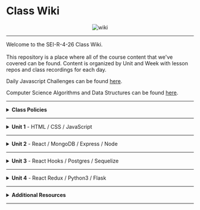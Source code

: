 # Class Wiki

<div align="center">
  <img src="https://i.imgur.com/e2Ma89q.png" alt="wiki">
</div>

___
Welcome to the SEI-R-4-26 Class Wiki. <br/><br/> This repository is a place where all of the course content that we've covered can be found. Content is organized by Unit and Week with lesson repos and class recordings for each day.

Daily Javascript Challenges can be found [here](https://github.com/SEI-R-4-26/daily_js_challenges).

Computer Science Algorithms and Data Structures can be found [here](https://github.com/SEI-R-4-26/cs_data_structures).

___
<details><summary><strong>Class Policies</strong></summary><p>
  
Below, you will find Class Policies and Requirements as laid out in Orientation and conveyed by the Instructional Team.  We compile them here for your reference and review.
  
</p>

<ul type="none">

<li><details><summary><strong>Code of Conduct</strong></summary><p>
  
<ul>
  <li>Foster a productive classroom environment.</li>
  <li>Treat others with respect and dignity.</li>
  <li>Remember that everyone is coming at this with a different background.</li>
  <li>Professionalism in all methods of communication, both in-person <i>and</i> online.
    <ul>
      <li>Slack is an extension of our on-campus community. We ask that you remain courteous, respectful, and professional while engaging on Slack.</li>
    </ul>
  </li>
  <li><b>Zero tolerance for plagiarism and cheating.</b></li>
</ul>
  
</p></details></li>

<li><details><summary><strong>Deliverable Submission Requirements</strong></summary><p>
  
<ul>
  <li>Deliverables must be submitted following the <a href="https://github.com/SEI-R-4-26/template_pull_request">PR Guidelines</a>.</li>
  <li>Students must meet deliverable requirements for the submission to be marked as "Complete".</li>
  <li>Deliverables are <i>always</i> due the following class day at the beginning of class, unless otherwise stated.</li>
  <li>There is a grace period for re-submission or late submission.  All re-submits/late submits are due the <b>Monday following the week of assignment</b>.
    <ul>
      <li>Deliverables assigned on Fridays <b>do not</b> have a re-submit <i>or</i> late submit grace period.</li>
      <li>Deliverables submitted <i>after</i> the grace period <b>will not</b> be graded or accepted and will be marked as "Incomplete".</li>
    </ul>
  </li>
</ul>
  
</p></details></li>

<li><details><summary><strong>Graduation Requirements</strong></summary><p>
  
<ul>
  <li>Meet Project Requirements.
    <ul><li>Satisfactorily complete and present a project for <i>each</i> of the <b>4</b> units.</li></ul>
  </li>
  <li>Submit and complete a <i>minimum</i> of <b>80%</b> of deliverables (labs, homework, etc.).</li>
  <li>Adhere to attendance policy.
    <ul>
      <li>Students are allowed <b>3</b> absences over the <i>entire</i> course.</li>
      <li><b>3</b> tardies or early departures equals <b>1</b> absence.</li>
      <li>Tardy policy <i>includes</i> Outcomes participation.</li>
    </ul>
  </li>
</ul>
  
</p></details></li>

<li><details><summary><strong>A Note on Plagiarism</strong></summary><p>
  
<ul>
  <li>Plagiarism is a serious offense and grounds for immediate withdrawal.</li>
  <li>You are encouraged to ask others, including students, instructors, and Stack Overflow for help. However, it is <b><i>not acceptable to copy</i></b> another persons code and submit it as your own. More importantly, it is detrimental to your learning and growth.</li>
  <li>Small snippets of code that solve small problems taken from Stack Overflow are generally an exception to this rule. If you aren't sure, it is your responsibility to <b><i>ask your instructor</i></b>. To be on the safe side, we ask that you credit the person/resource you got the code from in a comment, and let an instructor take a look at it.</li>
</ul>
  
</p></details></li>
  
</ul></details>

____
<details><summary><strong>Unit 1</strong> - HTML / CSS / JavaScript</summary><p>

<ul type="none">
  
  <li><details><summary><strong>Week 1</strong></summary><p>
  
  <p>
  In Week 1, we reviewed the fundamental concepts of <b>HTML</b>, <b>CSS</b>, and <b>JavaScript</b> along with introducing <b>git</b> workflow, <b>terminal</b> commands, and writing professional <b>markdown</b> files. 
  </p>
  
  <ul type="none">

  <li><details><summary>Repos</summary><p>

  | Day 1 | Day 2 | Day 3 | Day 4 | Day 5 |
  |:---:|:---:|:---:|:---:|:---:|
  | [Mac Installfest](https://github.com/SEI-R-4-26/Installfest_Mac) | [Github Lesson](https://github.com/SEI-R-4-26/u1_lesson_github) | [Flexbox / Grid](https://github.com/SEI-R-4-26/u1_lesson_flex_grid) | [Flexbox Froggy](https://flexboxfroggy.com/) | [Grid Garden](https://cssgridgarden.com/) |
  | [Windows Installfest](https://github.com/SEI-R-4-26/Installfest_Windows) | [Intro to HTML](https://github.com/SEI-R-4-26/u1_lesson_intro_HTML) | [JS Datatypes](https://github.com/SEI-R-4-26/u1_lesson_js_data_types) | [JS Functions](https://github.com/SEI-R-4-26/u1_lesson_js_functions) | [Intro to JS DOM](https://github.com/SEI-R-4-26/u1_lesson_DOM) |
  | [Terminal Lesson](https://github.com/SEI-R-4-26/u1_lesson_terminal) | [Intro to CSS](https://github.com/SEI-R-4-26/u1_lesson_intro_CSS) | [JS Arrays](https://github.com/SEI-R-4-26/u1_lesson_js_arrays) | [JS Scope](https://github.com/SEI-R-4-26/u1_lesson_js_scope) | [JS DOM Quotes Lab](https://github.com/SEI-R-4-26/u1_lab_DOM_quotes) |
  | [Git Lesson](https://github.com/SEI-R-4-26/u1_lesson_git) | [Markdown Lesson](https://github.com/SEI-R-4-26/u1_lesson_markdown) | [JS Loops & Control Flow](https://github.com/SEI-R-4-26/u1_lesson_loops_and_control_flow) | [JS Objects](https://github.com/SEI-R-4-26/u1_lesson_js_objects) | [JS Events & Callbacks](https://github.com/SEI-R-4-26/u1_lesson_events_callbacks) |
  | [VS Code Lesson](https://github.com/SEI-R-4-26/u1_lesson_VSCode) | [HTML / CSS Lab](https://github.com/SEI-R-4-26/u1_lab_HTML_CSS_exercise) | [Control Flow Adventure Homework](https://github.com/SEI-R-4-26/u1_hw_control_flow_adventure) | [Jurassic Objects Lab](https://github.com/SEI-R-4-26/u1_lab_jurassic_objects) | [JS Event Bubbling](https://github.com/SEI-R-4-26/u1_lesson_event_bubbling) |
  | [Terminal Lab](https://github.com/SEI-R-4-26/u1_lab_git_practice) | [Markdown Homework](https://github.com/SEI-R-4-26/u1_hw_markdown) |  | [Objects & Functions Lab](https://github.com/SEI-R-4-26/u1_lab_objects_functions) | [JS Dots Game Lab](https://github.com/SEI-R-4-26/u1_lab_dots) |
  | [Star Wars Homework](https://github.com/SEI-R-4-26/u1_hw_star_wars) |  |  | [Codewars Homework](https://github.com/SEI-R-4-26/u1_hw_codewars_challenges) | [Tic Tac Toe Homework](https://github.com/SEI-R-4-26/u1_hw_tic_tac_toe) |

  </p></details></li>


  <li><details><summary>Class Recordings</summary><p>

  | Day 1 | Day 2 | Day 3 | Day 4 | Day 5 |
  |:---:|:---:|:---:|:---:|:---:|
  | No Recording | [Recording](https://urldefense.proofpoint.com/v2/url?u=https-3A__generalassembly.zoom.us_rec_share_NADDM9okGIUc5rfuGVbbLYaKt-5FmzYA3qU-2D8Nm9hVYcdmIf9WLxARNziMCRRIWgUG.9OnH42HP4-2Djds4yj&d=DwQFaQ&c=ywIG7AaR1bl3EEyoRkxdZ39Vsym_4xjiNvikS1qPyDI&r=gXERv8JPHZrpHzCui1tbSfMDEKS7l-8y48WqRBScKX0&m=HndhPJ4_JSGtbokoDyHT-szWRwWctZgbslzsXvchWWg&s=sgk7gLp3bcJ2uVGVgswLnqAXDfb1ot9VnH6IIOewrIU&e=) | [Recording](https://generalassembly.zoom.us/rec/share/rfOqNPK5SfgiQSvtApShXkfXKWsxDD6hbqiH3HslxngOcsOav5MjhZOAMhHAbiEv.VoOFK3vpEM9tXYHe) | [Recording](https://generalassembly.zoom.us/rec/share/O0rwGnWOwdtJnKtGl1JzamNhSlzaopZZ3ErEyEs0E37fSXzp3kFShqOBZlHd5rsC.2fix35AZcDuADDgu) | [Recording](https://generalassembly.zoom.us/rec/share/GQnhlTs7RqF6ybHmpnSIH1wTP1Q57Urp6K1IFpPL9Sh-unBUSAiUFHGtxQyLOtts.zwQvAB5W7lcoz1jr) |
  |  | Passcode: `*2.2hz7W` | Passcode: `1#!lkD4#` | Passcode: `*W6Z+r6K` | Passcode: `FT&c!O7@` |

  </p></details></li>
  
  </ul>
  
  ___
  </p></details></li>
  
  <li><details><summary><strong>Week 2</strong></summary><p>
  
  <p>
  In Week 2, we practiced more <b>DOM Manipulation</b> and were introduced to <a href="https://github.com/SEI-R-4-26/daily_js_challenges">Daily JavaScript Challenges</a> and basic algorithmic problem solving. We and learned about <b>ES6</b> syntax along with <b>Higher Order Functions</b>, <b>Object Oriented Programming</b> in JavaScript, <b>npm scripts</b>, and fetching/accessing data with <b>APIs</b>.
  </p>
  
  <ul type="none">

  <li><details><summary>Repos</summary><p>
  
  | Day 1 | Day 2 | Day 3 | Day 4 | Day 5 |
  |:---:|:---:|:---:|:---:|:---:|
  | [Daily JS Challenges](https://github.com/SEI-R-4-26/daily_js_challenges) | [Intro to OOP](https://github.com/SEI-R-4-26/u1_lesson_js_OOP) | [Box Model Practice](https://github.com/SEI-R-4-26/u1_lab_box_model) | [Intro to APIs](https://github.com/SEI-R-4-26/u1_lesson_intro_to_APIs) | [Unit 1 Assessment](https://github.com/SEI-R-4-26/u1_assessment) | 
  | [ES6 Syntax](https://github.com/SEI-R-4-26/u1_lesson_js_ES6) | [OOP Lab](https://github.com/SEI-R-4-26/u1_lab_OOP) | [Intro to NPM & Building Scripts](https://github.com/SEI-R-4-26/u1_lesson_nodejs_scripting) | [API Dogs Lab](https://github.com/SEI-R-4-26/u1_lab_dogs_API) | [Project 1 Prompt](https://github.com/SEI-R-4-26/u1_project_prompt) | 
  | [ES6 Lab](https://github.com/SEI-R-4-26/u1_lab_ES6_practice) | [OOP With DOM Elements](https://github.com/SEI-R-4-26/u1_lesson_OOP_HTML) | [JS Fast & Furious](https://github.com/SEI-R-4-26/u1_hw_fast_and_furious) | [TMDB API Lab](https://github.com/SEI-R-4-26/u1_lab_TMDB_API) |  | 
  | [JS HOF Lesson](https://github.com/SEI-R-4-26/u1_lesson_HOF) |  |  |  |  | 
  | [JS HOF Practice](https://github.com/SEI-R-4-26/u1_lab_HOF) |  |  |  |  | 
  | [JS HOF Homework](https://github.com/SEI-R-4-26/u1_hw_HOF) |  |  |  |  | 
  
  </p></details></li>


  <li><details><summary>Class Recordings</summary><p>

  | Day 1 | Day 2 | Day 3 | Day 4 | Day 5 |
  |:---:|:---:|:---:|:---:|:---:|
  | [Recording](https://generalassembly.zoom.us/rec/share/W0VGoHiSKpceBTzmLX9FC5GOaIyV-LyOBgzlrVJlSR89qUzB_kKAxDTKFqG3EA.QmY3F7dZoBh4b1aJ) | [Recording]( https://generalassembly.zoom.us/rec/share/hGXMDwG3IQaZdlnOgTofaEURZySfVONUTH4UHpjNOfHYjjT62ZruKcewRD4FXYKm.neMai0gvVIaeyRoA) | [Recording](https://generalassembly.zoom.us/rec/share/OMEzwR6fDnnQOxZaw8E1KJvDT5dmM_-1dGGomDnqm_WbwcVYXHPdMCgUVCV_CXD2.AFstwd0wdxtYD1Wj) | [Recording](https://generalassembly.zoom.us/rec/share/ewWX0eBarFXVdvU9MPYuhBg9Tn3U3hm99osAaj7BVY2kF06Slo3-OTmd33lihaiR.PzHGek-hvjmlZma2) | No Recording |
  | Passcode: `R?pSv2a2` | Passcode: `+%v+8w6B` | Passcode: `YUGK?9+d` | Passcode: `&J8&kGBn` |  |

  </p></details></li>
  
  </ul>
  
  </p></details></li>

</p></details>

___
<details><summary><strong>Unit 2</strong> - React / MongoDB / Express / Node</summary><p>

<ul type="none">

  <li><details><summary><strong>Week 4</strong></summary><p>
  
   <p>
  In Week 4, we learned all about <b>React</b> and what an amazing language it can be for developers.  We learned the concepts of <b>components</b>, <b>props</b>, and <b>state</b>.  We learned about the idea of <b>conditional rendering</b> and how we can use our user's input to influence our output.  We were also introduced to <b>React Router</b> and got to see how it gives us powerful new tools to build our React Apps.
  </p>
  
  <ul type="none">

  <li><details><summary>Repos</summary><p>

  | Day 1 | Day 2 | Day 3 | Day 4 | Day 5 |
  |:---:|:---:|:---:|:---:|:---:|
  | Project Presentations | [Intro to React](https://github.com/SEI-R-4-26/u2_lesson_react_intro) | [Mapping Components](https://github.com/SEI-R-4-26/u2_lesson_react_mapping_components) | [Intro to State](https://github.com/SEI-R-4-26/u2_lesson_react_state_intro) | [Conditional Rendering](https://github.com/SEI-R-4-26/u2_lesson_react_conditional_rendering) |
  |  | [React Components Lab](https://github.com/SEI-R-4-26/u2_lesson_react_components) | [Mapping Components Lab](https://github.com/SEI-R-4-26/u2_lab_mapping_components) | [React Todos Lab](https://github.com/SEI-R-4-26/u2_lab_react_todos) | [Conditional Rendering Lab](https://github.com/SEI-R-4-26/u2_lab_conditional_rendering) |
  |  | [React Props](https://github.com/SEI-R-4-26/u2_lesson_react_props) | [Movie Mapping Homework](https://github.com/SEI-R-4-26/u2_hw_mapping_components) | [Lifecycle Methods](https://github.com/SEI-R-4-26/u2_lesson_react_lifecycle) | [React Router](https://github.com/SEI-R-4-26/u2_lesson_react_router) |
  |  | [React LOTR](https://github.com/SEI-R-4-26/u2_lab_react_lotr) |  | [Lifecycle Lab](https://github.com/SEI-R-4-26/u2_lab_react_component_lifecycle) | [RAWG Router Lab](https://github.com/SEI-R-4-26/u2_lab_react_router) |
  |  | [React Quiz Homework](https://github.com/SEI-R-4-26/u2_quiz_react) |  | [React Calculator Homework](https://github.com/SEI-R-4-26/u2_hw_react_calculator) | [Burger Stacker Homework](https://github.com/SEI-R-4-26/u2_hw_react_burger_stacker) |
  
  </p></details></li>


  <li><details><summary>Class Recordings</summary><p>

  | Day 1 | Day 2 | Day 3 | Day 4 | Day 5 |
  |:---:|:---:|:---:|:---:|:---:|
  | [Recording](https://generalassembly.zoom.us/rec/share/YcRbULatwwzZK6GALNZuRKvRnwIGHmtBW0u_NDHkbpwz836fLYARDTVmtAZ9kZlZ.83ZGOswZEhUamWYI) | [Recording](https://generalassembly.zoom.us/rec/share/yGfhYkt1nRr0HHl2Hwupsh4eCMmBezwxhXYfJMAXaxwc2kiqPOywHNVpi5MsEHR7.h5EHNMvd48d-Mkq8) | [Recording](https://generalassembly.zoom.us/rec/share/SXaNCUPOJracGBQX6zgIn2G6uftTOaCcF4Q-hcm_pWflbN6SBhYjjrixDm_-HKYN.87ZEFb7nnQsOMcB2) | [Recording](https://generalassembly.zoom.us/rec/share/LS8AapfmarowuADDjUX-G4AYxk6zFC5RRQ91_pvASt-t-gQFgcLgt9HrRWqHBMnc.gaFnV4TV_w2CgjSb) | [Recording](https://generalassembly.zoom.us/rec/share/DojUk91p8WzssCvHlNNpYHZu56MXk0p0JCHtC2N-MYlrDN24UKl67CEn_iKpQ-PX.lCtWtzfvh814l7O_) |
  | Passcode: `ReJq2?ZZ` | Passcode: `$vQviZ4A` | Passcode: `0*A$snSt` | Passcode: `e3=77L55` | Passcode: `XsRAJ5&1` |

  </p></details></li>
  
  </ul>
  
  ___
  </p></details></li>
  
  <li><details><summary><strong>Week 5</strong></summary><p>
  
  <p>
  In Week 5, we introduced back-end and got to practice using <b>Express</b> and <b>Express Middleware</b>.  We also learned how to implement <b>controllers</b>.  We then introduced <b>MongoDB</b> and <b>mongoose</b> as a way to store our app's data.  At the end of the week, we learned some group <b>git</b> best-practices and got to build our first full stack app together in groups!
  </p>
  
  <ul type="none">

  <li><details><summary>Repos</summary><p>
  
  | Day 1 | Day 2 | Day 3 | Day 4 | Day 5 |
  |:---:|:---:|:---:|:---:|:---:|
  | [React APIs](https://github.com/SEI-R-4-26/u2_lesson_react_APIs) | [Express Middleware](https://github.com/SEI-R-4-26/u2_lesson_express_middleware) | [MongoDB Sneakers Lab](https://github.com/SEI-R-4-26/u2_lab_mongoDB_sneakers) | [Group Git](https://github.com/SEI-R-4-26/u2_lesson_group_git) | [MERN Deployment](https://github.com/SEI-R-4-26/u2_lesson_MERN_heroku_deployment) |
  | [Intro to Express](https://github.com/SEI-R-4-26/u2_lesson_express_intro) | [Express Controllers](https://github.com/SEI-R-4-26/u2_lesson_express_controllers) | [Mongoose Express Lab](https://github.com/SEI-R-4-26/u2_lab_mongoose_express) | [Mongoose Associations](https://github.com/SEI-R-4-26/u2_lesson_mongoose_associations) |  |
  | [Express Routes](https://github.com/SEI-R-4-26/u2_lesson_express_routing) | [MongoDB](https://github.com/SEI-R-4-26/u2_lesson_mongodb) | [Mongoose Plants API Homework](https://github.com/SEI-R-4-26/u2_hw_mongoose_plants) | [Full Stackathon](https://github.com/SEI-R-4-26/u2_hackathon) |  |
  | [RAWG Router Homework](https://github.com/SEI-R-4-26/u2_lab_rawg_router) | [Mongoose Schemas and Models](https://github.com/SEI-R-4-26/u2_lesson_mongoose_data_model) |  |  |  |
  |  | [Express Fruits Homework](https://github.com/SEI-R-4-26/u2_hw_express_fruits) |  |  |  |
  
  </p></details></li>


  <li><details><summary>Class Recordings</summary><p>

  | Day 1 | Day 2 | Day 3 | Day 4 | Day 5 |
  |:---:|:---:|:---:|:---:|:---:|
  | [Recording](https://generalassembly.zoom.us/rec/share/AxdumKGQf37Yyc1lBsEc-t_JiaDyyJJ37Crjc9IfV7g8PaqYpQlw5Yoska0i0jae.U0CyAKnd9GL5Y7Nh) | [Recording](https://generalassembly.zoom.us/rec/share/3M8HGz4WwH0acEm-X6pBwMH-XQ0F1D8_03O-AilSrABuCz3uruPinDA_cLn5ORe9._Bf9uhDbD41z3Sg0) | No Recording | [Recording](https://generalassembly.zoom.us/rec/share/U5cy1LIwulBgjM2OKZnDNqjH7SQXpHyWPbLPjUDnpjel6KtKCjHZhdqnCl8t6Tou.FO1LdWvFw6cepPJl) | [Recording](https://generalassembly.zoom.us/rec/share/hn93fKKaYlvVjLSoHwyCSyO7uLFR8qxMJ458CqcQUzO9vH73guSlIgbWqqB8ec6O.V9ksFYb_AoCwlkZN) |
  | Passcode: `+=2Z@XdT` | Passcode: `ZMpr=Y7m` |  | Passcode: `3Mz2*.mF` | Passcode: `#77wv&Q2` |

  </p></details></li>
  
  </ul>
  
  </p></details></li>

</p></details>

___
<details><summary><strong>Unit 3</strong> - React Hooks / Postgres / Sequelize</summary><p>

<ul type="none">

  <li><details><summary><strong>Week 7</strong></summary><p>
  
  <p>
  In Week 7, we learned all about <b>React Hooks</b> and <b>functional components</b>. We learned hooks like <b>useState</b>, <b>useEffect</b>, and <b>useReducer</b> and where to best put them to use in our apps. We were introduced to <b>SQL databases</b> and started to learn SQL commands to interact with our database.  We also learned about the concept of <b>SQL Joins</b>.
  </p>
  
  <ul type="none">

  <li><details><summary>Repos</summary><p>

 | Day 1 | Day 2 | Day 3 | Day 4 | Day 5 |
  |:---:|:---:|:---:|:---:|:---:|
  | [Hooks Docs](https://reactjs.org/docs/hooks-intro.html) | [Intro to useEffect](https://github.com/SEI-R-4-26/u3_lesson_useEffect) | [React Recipes Lab](https://github.com/SEI-R-4-26/u3_lab_react_recipes) | [Intro to SQL](https://github.com/SEI-R-4-26/u3_lesson_SQL_Intro) | [SQL Zoo Lab](https://sqlzoo.net/) |
  | [Classes to Hooks](https://github.com/SEI-R-4-26/u3_lesson_classes_hooks) | [useEffect Stoplight Lab](https://github.com/SEI-R-4-26/u3_lab_useEffect_stoplight) |   | [SQL Practice Lab](https://github.com/SEI-R-4-26/u3_lab_SQL_Practice) | [SQL Code Wars Homework](https://github.com/SEI-R-4-26/u3_hw_sql_codewars) |
  | [Intro to useState](https://github.com/SEI-R-4-26/u3_lesson_useState) | [Kanye Quotes Lab](https://github.com/SEI-R-4-26/u3_lab_kanye_useEffect) |   | [SQL Joins](https://github.com/SEI-R-4-26/u3_lesson_SQL_Joins) |   |
  | [Hooks ATM Lab](https://github.com/SEI-R-4-26/u3_lab_hooks_atm) | [Intro to useReducer](https://github.com/SEI-R-4-26/u3_lesson_useReducer) |   | [SQL Joins Lab](https://github.com/SEI-R-4-26/u3_lab_SQL_Joins_Practice) |   |
  | [React Portfolio Lab](https://github.com/SEI-R-4-26/u3_lab_react_portfolio) | [CSS Manipulator Lab](https://github.com/SEI-R-4-26/u3_lab_CSS_manipulator) |   | [Carmen Sandiego Homework](https://github.com/SEI-R-4-26/u3_hw_carmen_sandiego) |   |
  | [React Adv. Calculator Homework](https://github.com/SEI-R-4-26/u3_hw_react_hooks_calculator) |   |   |   |   |
  
  </p></details></li>


  <li><details><summary>Class Recordings</summary><p>

  | Day 1 | Day 2 | Day 3 | Day 4 | Day 5 |
  |:---:|:---:|:---:|:---:|:---:|
  | [Recording]() | [Recording]() | [Recording]() | [Recording]() | [Recording]() |
  | Passcode: ` ` | Passcode: ` ` | Passcode: ` ` | Passcode: ` ` | Passcode: ` ` |

  </p></details></li>
  
  </ul>
  
  ___
  </p></details></li>
  
  <li><details><summary><strong>Week 8</strong></summary><p>
  
  <p>
  Week 8 Description
  </p>
  
  <ul type="none">

  <li><details><summary>Repos</summary><p>
  
  | Day 1 | Day 2 | Day 3 | Day 4 | Day 5 |
  |:---:|:---:|:---:|:---:|:---:|
  | []() | []() | []() | []() | []() | 
  | []() | []() | []() | []() | []() | 
  | []() | []() | []() | []() | []() | 
  | []() | []() | []() | []() | []() | 
  | []() | []() | []() | []() | []() | 
  | []() | []() | []() | []() | []() | 
  
  </p></details></li>


  <li><details><summary>Class Recordings</summary><p>

  | Day 1 | Day 2 | Day 3 | Day 4 | Day 5 |
  |:---:|:---:|:---:|:---:|:---:|
  | [Recording]() | [Recording]() | [Recording]() | [Recording]() | [Recording]() |
  | Passcode: ` ` | Passcode: ` ` | Passcode: ` ` | Passcode: ` ` | Passcode: ` ` |

  </p></details></li>
  
  </ul>
  
  </p></details></li>

</p></details>

___
<details><summary><strong>Unit 4</strong> - React Redux / Python3 / Flask</summary><p>

<ul type="none">

  <li><details><summary><strong>Week 10</strong></summary><p>
  
  <p>
  Week 10 Description
  </p>
  
  <ul type="none">

  <li><details><summary>Repos</summary><p>
  
  | Day 1 | Day 2 | Day 3 | Day 4 | Day 5 |
  |:---:|:---:|:---:|:---:|:---:|
  | []() | []() | []() | []() | []() | 
  | []() | []() | []() | []() | []() | 
  | []() | []() | []() | []() | []() | 
  | []() | []() | []() | []() | []() | 
  | []() | []() | []() | []() | []() | 
  | []() | []() | []() | []() | []() | 
  
  </p></details></li>


  <li><details><summary>Class Recordings</summary><p>

  | Day 1 | Day 2 | Day 3 | Day 4 | Day 5 |
  |:---:|:---:|:---:|:---:|:---:|
  | [Recording]() | [Recording]() | [Recording]() | [Recording]() | [Recording]() |
  | Passcode: ` ` | Passcode: ` ` | Passcode: ` ` | Passcode: ` ` | Passcode: ` ` |

  </p></details></li>
  
  </ul>
  
  ___
  </p></details></li>
  
  <li><details><summary><strong>Week 11</strong></summary><p>
  
  <p>
  Week 11 Description
  </p>
  
  <ul type="none">

  <li><details><summary>Repos</summary><p>
  
  | Day 1 | Day 2 | Day 3 | Day 4 | Day 5 |
  |:---:|:---:|:---:|:---:|:---:|
  | []() | []() | []() | []() | []() | 
  | []() | []() | []() | []() | []() | 
  | []() | []() | []() | []() | []() | 
  | []() | []() | []() | []() | []() | 
  | []() | []() | []() | []() | []() | 
  | []() | []() | []() | []() | []() | 
  
  </p></details></li>


  <li><details><summary>Class Recordings</summary><p>

  | Day 1 | Day 2 | Day 3 | Day 4 | Day 5 |
  |:---:|:---:|:---:|:---:|:---:|
  | [Recording]() | [Recording]() | [Recording]() | [Recording]() | [Recording]() |
  | Passcode: ` ` | Passcode: ` ` | Passcode: ` ` | Passcode: ` ` | Passcode: ` ` |

  </p></details></li>
  
  </ul>
  
  </p></details></li>

</p></details>

___
<details><summary><strong>Additional Resources</strong></summary><p>

Below is a list of additional resources that were hand-picked by your instructors. If you find that you don't have the time during the immersive, these resources will still help to solidify your understanding of key concepts after graduation.
  <ul type="none">
  
  <li><details><summary><strong>Practice</strong> - sites to hone your skills</summary><p>
  
  - [Codeacademy](https://www.codecademy.com/catalog)
  - [Codewars](https://www.codewars.com)
  - [CSS Battle](https://cssbattle.dev/)
  - [CSS Diner](https://flukeout.github.io/)
  - [Flexbox Froggy](https://flexboxfroggy.com/)
  - [Grid Garden](https://cssgridgarden.com/)
  - [Screeps](https://screeps.com/)
  </p></details></li>
  
  <li><details><summary><strong>Reading</strong> - helpful articles and topics</summary><p>
  
  - [10 Need-to-know Mac Terminal Commands](https://scotch.io/bar-talk/10-need-to-know-mac-terminal-commands)
  - [Eloquent JavaScript](https://eloquentjavascript.net/)
  - [CSS Tricks](https://css-tricks.com/)
  - [Rubber Duck Debugging](https://rubberduckdebugging.com/)
  - [Medium: What Is An API?](https://medium.com/free-code-camp/what-is-an-api-in-english-please-b880a3214a82)
  - [Medium: Higher Order Functions](https://medium.com/javascript-in-plain-english/4-must-know-higher-order-functions-in-javascript-411f85545881)
  - [Medium: Local Git Repos vs Remote Repos](https://medium.com/swlh/git-local-repo-and-github-remote-repo-eae1c948fbf5)
  - [Medium: Explaining API's](https://medium.com/javascript-in-plain-english/many-developers-struggle-with-explaining-apis-20a071d74596)
  </p></details></li>
  
  <li><details><summary><strong>Documentation</strong> - commonly used docs for reference</summary><p>
  
  - [MDN JavaScript Docs](https://developer.mozilla.org/en-US/docs/Web/JavaScript/Guide)
  - [W3Schools CSS Docs](https://www.w3schools.com/cssref/default.asp)
  - [React Docs](https://reactjs.org/docs/getting-started.html)

  </p></details></li>
  
  <li><details><summary><strong>Cheatsheets</strong> - quick references</summary><p>
  
  - [Markdown Cheatsheet](https://guides.github.com/pdfs/markdown-cheatsheet-online.pdf)
  - [JavaScript Cheatsheet](https://websitesetup.org/javascript-cheat-sheet/)
  - [ES6 Cheatsheet](https://devhints.io/es6)
  - [Component Lifecycle Cheatsheet](https://dev.to/bunlong/react-component-lifecycle-methods-cheatsheet-23gi)
  </p></details></li>
  
  </ul>
 
</p></details>

___
